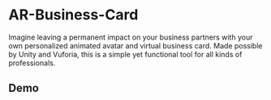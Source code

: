 # AR-Business-Card

Imagine leaving a permanent impact on your business partners with your own personalized animated avatar and virtual business card. Made possible by Unity and Vuforia, this is a simple yet functional tool for all kinds of professionals.

## Demo
